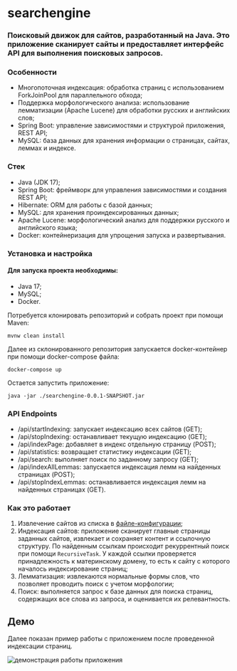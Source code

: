 # searchengine


### Поисковый движок для сайтов, разработанный на Java. Это приложение сканирует сайты и предоставляет интерфейс API для выполнения поисковых запросов.

### Особенности
- Многопоточная индексация: обработка страниц с использованием ForkJoinPool для параллельного обхода;
- Поддержка морфологического анализа: использование лемматизации (Apache Lucene) для обработки русских и английских слов;
- Spring Boot: управление зависимостями и структурой приложения, REST API;
- MySQL: база данных для хранения информации о страницах, сайтах, леммах и индексе.
  

### Стек

- Java (JDK 17);
- Spring Boot: фреймворк для управления зависимостями и создания REST API;
- Hibernate: ORM для работы с базой данных;
- MySQL: для хранения проиндексированных данных;
- Apache Lucene: морфологический анализ для поддержки русского и английского языка;
- Docker: контейнеризация для упрощения запуска и развертывания.

### Установка и настройка

#### Для запуска проекта необходимы:

- Java 17;
- MySQL;
- Docker.

Потребуется клонировать репозиторий и собрать проект при помощи Maven:<br>
    
    mvnw clean install

Далее из склонированного репозитория запускается docker-контейнер при помощи docker-compose файла:<br>

    docker-compose up

Остается запустить приложение:<br>

    java -jar ./searchengine-0.0.1-SNAPSHOT.jar

### API Endpoints

- /api/startIndexing: запускает индексацию всех сайтов (GET);
- /api/stopIndexing: останавливает текущую индексацию (GET);
- /api/indexPage: добавляет в индекс отдельную страницу (POST);
- /api/statistics: возвращает статистику индексации (GET);
- /api/search: выполняет поиск по заданному запросу (GET);
- /api/indexAllLemmas: запускается индексация лемм на найденных страницах (POST);
- /api/stopIndexLemmas: останавливается индексация лемм на найденных страницах (GET).

### Как это работает
1. Извлечение сайтов из списка в [файле-конфигурации](application.yaml);
2. Индексация сайтов: приложение сканирует главные страницы заданных сайтов, извлекает и сохраняет контент и ссылочную структуру. По найденным ссылкам происходит рекуррентный поиск при помощи `RecursiveTask`. У каждой ссылки проверяется принадлежность к материнскому домену, то есть к сайту с которого началось индексирование страниц;
3. Лемматизация: извлекаются нормальные формы слов, что позволяет проводить поиск с учетом морфологии;
4. Поиск: выполняется запрос к базе данных для поиска страниц, содержащих все слова из запроса, и оценивается их релевантность.

## Демо

Далее показан пример работы с приложением после проведенной индексации страниц.

![демонстрация работы приложения](demo.gif)
